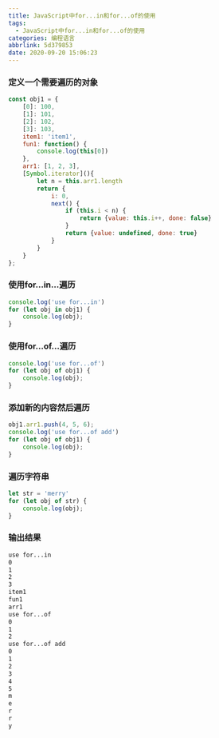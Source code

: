 ```yaml
---
title: JavaScript中for...in和for...of的使用
tags:
  - JavaScript中for...in和for...of的使用
categories: 编程语言
abbrlink: 5d379853
date: 2020-09-20 15:06:23
---
```


### 定义一个需要遍历的对象

```js
const obj1 = {
    [0]: 100,
    [1]: 101,
    [2]: 102,
    [3]: 103,
    item1: 'item1',
    fun1: function() {
        console.log(this[0])
    },
    arr1: [1, 2, 3],
    [Symbol.iterator](){
        let n = this.arr1.length
        return {
            i: 0,
            next() {
                if (this.i < n) {
                    return {value: this.i++, done: false}
                }
                return {value: undefined, done: true}
            }
        }
    }
};
```

### 使用for...in...遍历

```js
console.log('use for...in')
for (let obj in obj1) {
    console.log(obj);
}
```

### 使用for...of...遍历

```js
console.log('use for...of')
for (let obj of obj1) {
    console.log(obj);
}
```

### 添加新的内容然后遍历

```js
obj1.arr1.push(4, 5, 6);
console.log('use for...of add')
for (let obj of obj1) {
    console.log(obj);
}
```

### 遍历字符串

```js
let str = 'merry'
for (let obj of str) {
    console.log(obj);
}
```

### 输出结果

```bash
use for...in
0
1
2
3
item1
fun1
arr1
use for...of
0
1
2
use for...of add
0
1
2
3
4
5
m
e
r
r
y
```